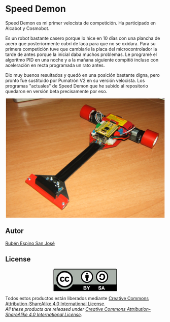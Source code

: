 # Speed Demon
Speed Demon es mi primer velocista de competición. Ha participado en Alcabot y Cosmobot.

Es un robot bastante casero porque lo hice en 10 días con una plancha de acero que posteriormente cubrí de laca para que no se oxidara.
Para su primera competición tuve que cambiarle la placa del microcontrolador la tarde de antes porque la inicial daba muchos problemas. Le programé el algoritmo PID en una noche y a la mañana siguiente compitió incluso con aceleración en recta programada un rato antes.

Dio muy buenos resultados y quedó en una posición bastante digna, pero pronto fue sustituido por Pumatrón V2 en su versión velocista.
Los programas "actuales" de Speed Demon que he subido al repositorio quedaron en versión beta precisamente por eso.

<p align="center">
<img src="images/DSCF2937.jpg" width="500" align = "center">
</p>

## Autor
[Rubén Espino San José](https://github.com/Resaj)

## License
<p align="center">
<img src="license/by-sa.png" align = "center">
</p>

Todos estos productos están liberados mediante [Creative Commons Attribution-ShareAlike 4.0 International License](http://creativecommons.org/licenses/by-sa/4.0/).  
_All these products are released under [Creative Commons Attribution-ShareAlike 4.0 International License](http://creativecommons.org/licenses/by-sa/4.0/)._
